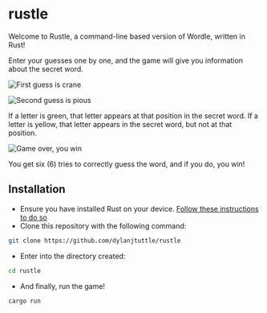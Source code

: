 # rustle
Welcome to Rustle, a command-line based version of Wordle, written in Rust!

Enter your guesses one by one, and the game will give you information about the secret word.

![First guess is crane](https://i.ibb.co/rmfZ86h/crane.png)

![Second guess is pious](https://i.ibb.co/ryYmcvC/pious.png)

If a letter is green, that letter appears at that position in the secret word. If a letter is yellow, that letter appears in the secret word, but not at that position.

![Game over, you win](https://i.ibb.co/jGPFB13/rustle.png)

You get six (6) tries to correctly guess the word, and if you do, you win!

## Installation
- Ensure you have installed Rust on your device. [Follow these instructions to do so](https://www.rust-lang.org/tools/install)
- Clone this repository with the following command:
```bash
git clone https://github.com/dylanjtuttle/rustle
```
- Enter into the directory created:
```bash
cd rustle
```
- And finally, run the game!
```bash
cargo run
```